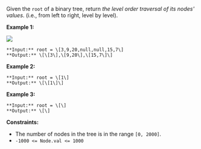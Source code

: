 Given the `root` of a binary tree, return _the level order traversal of its nodes' values_. (i.e., from left to right, level by level).

**Example 1:**

![](https://assets.leetcode.com/uploads/2021/02/19/tree1.jpg)
```
**Input:** root = \[3,9,20,null,null,15,7\]
**Output:** \[\[3\],\[9,20\],\[15,7\]\]
```

**Example 2:**

```
**Input:** root = \[1\]
**Output:** \[\[1\]\]
```

**Example 3:**

```
**Input:** root = \[\]
**Output:** \[\]
```

**Constraints:**

*   The number of nodes in the tree is in the range `[0, 2000]`.
*   `-1000 <= Node.val <= 1000`